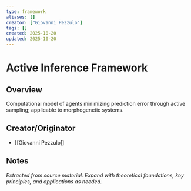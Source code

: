 ```yaml
---
type: framework
aliases: []
creator: ["Giovanni Pezzulo"]
tags: []
created: 2025-10-20
updated: 2025-10-20
---
```


# Active Inference Framework

## Overview

Computational model of agents minimizing prediction error through active sampling; applicable to morphogenetic systems.

## Creator/Originator

- [[Giovanni Pezzulo]]

## Notes

*Extracted from source material. Expand with theoretical foundations, key principles, and applications as needed.*
